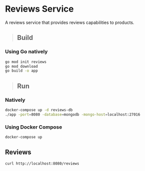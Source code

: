 # Reviews Service

A reviews service that provides reviews capabilities to products.

>## Build

### Using Go natively

```bash
go mod init reviews
go mod download
go build -o app
```

>## Run

### Natively

```bash
docker-compose up -d reviews-db
./app -port=8080 -database=mongodb -mongo-host=localhost:27016
```

### Using Docker Compose

```bash
docker-compose up
```

## Reviews

```bash
curl http://localhost:8080/reviews
```
